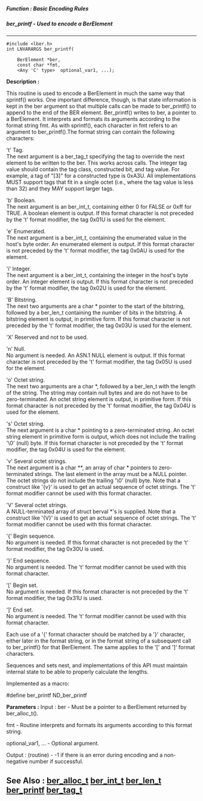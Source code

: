 ##### Function : Basic Encoding Rules
##### ber_printf - Used to encode a BerElement
---
```
#include <lber.h>
int LNVARARGS ber_printf(

	BerElement *ber,
	const char *fmt,
	<Any 'C' type>  optional_var1, ...);
```
**Description :**

This routine is used to encode a BerElement in much the same way that sprintf() 
works.  One important difference, though, is that state information is kept in 
the ber argument so that multiple calls can be made to ber_printf() to append 
to the end of the BER element. Ber_printf() writes to ber, a pointer to a 
BerElement. It interprets and formats its arguments according to the format 
string fmt. As with sprintf(), each character in fmt refers to an argument to 
ber_printf().The format string can contain the following characters: 

't'     Tag.  
The next argument is a ber_tag_t specifying the tag to override the next 
element to be written to the ber.  This works across calls.  The integer tag 
value should contain the tag class, constructed bit, and tag value.  For 
example, a tag of "[3]" for a constructed type is 0xA3U.  All implementations 
MUST support tags that fit in a single octet (i.e., where the tag value is less 
than 32) and they MAY support larger tags.

'b'     Boolean.  
The next argument is an ber_int_t, containing either 0 for FALSE or 0xff for 
TRUE.  A boolean element is output.  If this format character is not preceded 
by the 't' format modifier, the tag 0x01U is used for the element.

'e'     Enumerated.  
The next argument is a ber_int_t, containing the enumerated value in the host's 
byte order.  An enumerated element is output.  If this format character is not 
preceded by the 't' format modifier, the tag 0x0AU is used for the element.

'i'     Integer.  
The next argument is a ber_int_t, containing the integer in the host's byte 
order.  An integer element is output. If this format character is not preceded 
by the 't' format modifier, the tag 0x02U is used for the element.

'B'     Bitstring.  
The next two arguments are a char * pointer to the start of the bitstring, 
followed by a ber_len_t containing the number of bits in the bitstring.  A 
bitstring element is output, in primitive form.  If this format character is 
not preceded by the 't' format modifier, the tag 0x03U is used for the element.

'X'     Reserved and not to be used.

'n'     Null.  
No argument is needed.  An ASN.1 NULL element is output. If this format 
character is not preceded by the 't' format modifier, the tag 0x05U is used for 
the element.

'o'     Octet string.  
The next two arguments are a char *, followed by a ber_len_t with the length of 
the string.  The string may contain null bytes and are do not have to be 
zero-terminated.   An octet string element is output, in primitive form.  If 
this format character is not preceded by the 't' format modifier, the tag 0x04U 
is used for the element.

's'     Octet string.  
The next argument is a char * pointing to a zero-terminated string.  An octet 
string element in primitive form is output, which does not include the trailing 
'\0' (null) byte. If this format character is not preceded by the 't' format 
modifier, the tag 0x04U is used for the element.

'v'     Several octet strings.  
The next argument is a char **, an array of char * pointers to zero-terminated 
strings.  The last element in the array must be a NULL pointer. The octet 
strings do not include the trailing '\0' (null) byte.  Note that a construct 
like '{v}' is used to get an actual sequence of octet strings. The 't' format 
modifier cannot be used with this format character.

'V'     Several octet strings.  
A NULL-terminated array of struct berval *'s is supplied.  Note that a 
construct like '{V}' is used to get an actual sequence of octet strings. The 
't' format modifier cannot be used with this format character.

'{'     Begin sequence.  
No argument is needed.  If this format character is not preceded by the 't' 
format modifier, the tag 0x30U is used.

'}'     End sequence.  
No argument is needed.  The 't' format modifier cannot be used with this format 
character.

'['     Begin set.  
No argument is needed.  If this format character is not preceded by the 't' 
format modifier, the tag 0x31U is used.

']'     End set.  
No argument is needed.  The 't' format modifier cannot be used with this format 
character.

Each use of a '{' format character should be matched by a '}' character, either 
later in the format string, or in the format string of a subsequent call to 
ber_printf() for that BerElement.  The same applies to the '[' and ']' format 
characters.

Sequences and sets nest, and implementations of this API must maintain internal 
state to be able to properly calculate the lengths.

Implemented as a macro:

#define ber_printf ND_ber_printf

**Parameters :**
Input :
ber  -  Must be a pointer to a BerElement returned by ber_alloc_t(). 

fmt  -  Routine interprets and formats its arguments according to this format string.

optional_var1, ...  -  Optional argument.

Output :
(routine)  -  -1 if there is an error during encoding and a non-negative number if successful.  



**See Also :**
[ber_alloc_t](/reference/Func/ber_alloc_t)
[ber_int_t](/reference/Data/ber_int_t)
[ber_len_t](/reference/Data/ber_len_t)
[ber_printf](/reference/Func/ber_printf)
[ber_tag_t](/reference/Data/ber_tag_t)
---
